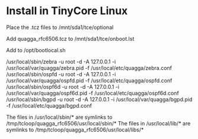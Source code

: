 # Install in TinyCore Linux 

Place the .tcz files to /mnt/sda1/tce/optional 

Add quagga_rfc6506.tcz to /mnt/sda1/tce/onboot.lst 


Add to /opt/bootlocal.sh 	

/usr/local/sbin/zebra -u root -d -A 127.0.0.1 -i /usr/local/var/quagga/zebra.pid -f /usr/local/etc/quagga/zebra.conf
/usr/local/sbin/ospfd -u root -d -A 127.0.0.1 -i /usr/local/var/quagga/ospfd.pid -f /usr/local/etc/quagga/ospfd.conf
/usr/local/sbin/ospf6d -u root -d -A 127.0.0.1 -i /usr/local/var/quagga/ospf6d.pid -f /usr/local/etc/quagga/ospf6d.conf
/usr/local/sbin/bgpd -u root -d -A 127.0.0.1 -i /usr/local/var/quagga/bgpd.pid -f /usr/local/etc/quagga/bgpd.conf

The files in /usr/local/sbin/\* are symlinks to /tmp/tcloop/quagga_rfc6506/usr/local/sbin/\*
The files in /usr/local/lib/\* are symlinks to /tmp/tcloop/quagga_rfc6506/usr/local/libs/\*
